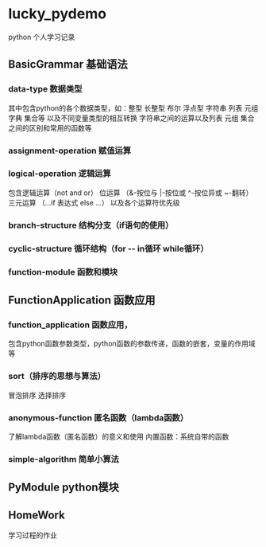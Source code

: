 # lucky_pydemo
python
个人学习记录
## BasicGrammar 基础语法
### data-type 数据类型
其中包含python的各个数据类型，如：整型 长整型 布尔 浮点型 字符串 列表 元组 字典 集合等
以及不同变量类型的相互转换
字符串之间的运算以及列表 元组 集合之间的区别和常用的函数等
### assignment-operation 赋值运算
### logical-operation 逻辑运算
包含逻辑运算（not and or）
位运算 （&-按位与 |-按位或 ^-按位异或 ~-翻转）
三元运算 （...if 表达式 else ...）
以及各个运算符优先级
### branch-structure 结构分支（if语句的使用）
### cyclic-structure 循环结构（for -- in循环  while循环）
### function-module 函数和模块
## FunctionApplication 函数应用
### function_application 函数应用，
包含python函数参数类型，python函数的参数传递，函数的嵌套，变量的作用域等
### sort（排序的思想与算法）
冒泡排序
选择排序
### anonymous-function 匿名函数（lambda函数）
了解lambda函数（匿名函数）的意义和使用
内置函数：系统自带的函数
### simple-algorithm 简单小算法
## PyModule python模块

## HomeWork
学习过程的作业

